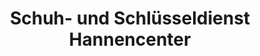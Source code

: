 ---
title: "Schuh- und Schlüsseldienst Hannencenter"
url: /korschenbroich/schuh-und-schluesseldienst-hannencenter/
shop: Schuhe
---